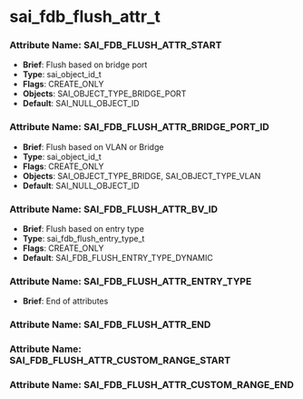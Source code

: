 # **sai_fdb_flush_attr_t**
### Attribute Name: **SAI_FDB_FLUSH_ATTR_START**
- **Brief**: Flush based on bridge port
- **Type**: sai_object_id_t
- **Flags**: CREATE_ONLY
- **Objects**: SAI_OBJECT_TYPE_BRIDGE_PORT
- **Default**: SAI_NULL_OBJECT_ID

### Attribute Name: **SAI_FDB_FLUSH_ATTR_BRIDGE_PORT_ID**
- **Brief**: Flush based on VLAN or Bridge
- **Type**: sai_object_id_t
- **Flags**: CREATE_ONLY
- **Objects**: SAI_OBJECT_TYPE_BRIDGE, SAI_OBJECT_TYPE_VLAN
- **Default**: SAI_NULL_OBJECT_ID

### Attribute Name: **SAI_FDB_FLUSH_ATTR_BV_ID**
- **Brief**: Flush based on entry type
- **Type**: sai_fdb_flush_entry_type_t
- **Flags**: CREATE_ONLY
- **Default**: SAI_FDB_FLUSH_ENTRY_TYPE_DYNAMIC

### Attribute Name: **SAI_FDB_FLUSH_ATTR_ENTRY_TYPE**
- **Brief**: End of attributes

### Attribute Name: **SAI_FDB_FLUSH_ATTR_END**

### Attribute Name: **SAI_FDB_FLUSH_ATTR_CUSTOM_RANGE_START**

### Attribute Name: **SAI_FDB_FLUSH_ATTR_CUSTOM_RANGE_END**



